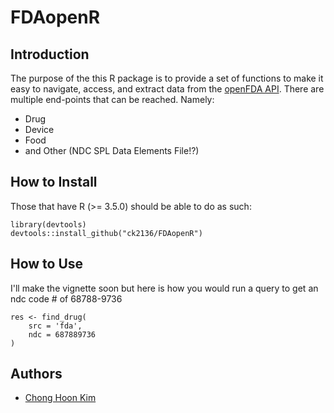 # FDAopenR

## Introduction

The purpose of the this R package is to provide a set of functions to make it easy to navigate, access, and extract data from the [openFDA API](https://open.fda.gov/apis/). There are multiple end-points that can be reached. Namely:

- Drug
- Device
- Food
- and Other (NDC SPL Data Elements File!?)

## How to Install

Those that have R (>= 3.5.0) should be able to do as such:

```
library(devtools)
devtools::install_github("ck2136/FDAopenR")
```

## How to Use

I'll make the vignette soon but here is how you would run a query to get an ndc code # of 68788-9736


```
res <- find_drug(
    src = 'fda',
    ndc = 687889736
)

```

## Authors

* [Chong Hoon Kim](mailto:chong.kim@ucdenver.edu)
